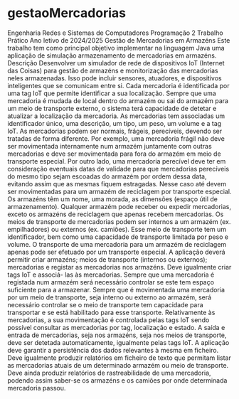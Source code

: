 # gestaoMercadorias
Engenharia Redes e Sistemas de Computadores
Programação 2 Trabalho Prático
Ano letivo de 2024/2025 Gestão de Mercadorias em Armazéns
Este trabalho tem como principal objetivo implementar na linguagem Java uma aplicação de simulação armazenamento de mercadorias em armazéns.
Descrição
Desenvolver um simulador de rede de dispositivos IoT (Internet das Coisas) para gestão de armazéns e monitorização das mercadorias neles armazenadas. Isso pode incluir sensores, atuadores, e dispositivos inteligentes que se comunicam entre si.
Cada mercadoria é identificada por uma tag IoT que permite identificar a sua localização. Sempre que uma mercadoria é mudada de local dentro do armazém ou sai do armazém para um meio de transporte externo, o sistema terá capacidade de detetar e atualizar a localização da mercadoria.
As mercadorias tem associadas um identificador único, uma descrição, um tipo, um peso, um volume e a tag IoT. As mercadorias podem ser normais, frágeis, perecíveis, devendo ser tratadas de forma diferente. Por exemplo, uma mercadoria frágil não deve ser movimentada internamente num armazém juntamente com outras mercadorias e deve ser movimentada para fora do armazém em meio de transporte especial. Por outro lado, uma mercadoria perecível deve ter em consideração eventuais datas de validade para que mercadorias perecíveis do mesmo tipo sejam escoadas do armazém por ordem dessa data, evitando assim que as mesmas fiquem estragadas. Nesse caso até devem ser movimentadas para um armazém de reciclagem por transporte especial.
Os armazéns têm um nome, uma morada, as dimensões (espaço útil de armazenamento). Qualquer armazém pode receber ou expedir mercadorias, exceto os armazéns de reciclagem que apenas recebem mercadorias.
Os meios de transporte de mercadorias podem ser internos a um armazém (ex. empilhadores) ou externos (ex. camiões). Esse meio de transporte tem um identificador, bem como uma capacidade de transporte limitada por peso e volume. O transporte de uma mercadoria para um armazém de reciclagem apenas pode ser efetuado por um transporte especial.
A aplicação deverá permitir criar armazéns; meios de transporte (internos ou externos); mercadorias e registar as mercadorias nos armazéns. Deve igualmente criar tags IoT e associá- las às mercadorias.
Sempre que uma mercadoria é registada num armazém será necessário controlar se este tem espaço suficiente para a armazenar. Sempre que é movimentada uma mercadoria por um meio de transporte, seja interno ou externo ao armazém, será necessário controlar se o meio de transporte tem capacidade para transportar e se está habilitado para esse transporte.
Relativamente às mercadorias, a sua movimentação é controlada pelas tags IoT sendo possível consultar as mercadorias por tag, localização e estado. A saída e entrada de mercadorias, seja nos armazéns, seja nos meios de transporte, deve ser detetada automaticamente, igualmente pelas tags IoT.
A aplicação deve garantir a persistência dos dados relevantes à mesma em ficheiro. Deve igualmente produzir relatórios em ficheiro de texto que permitam listar as mercadorias atuais de um determinado armazém ou meio de transporte. Deve ainda produzir relatórios de rastreabilidade de uma mercadoria, podendo assim saber-se os armazéns e os camiões por onde determinada mercadoria passou.
